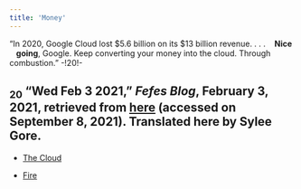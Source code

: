 ```yaml
---
title: 'Money'
---
```

“In 2020, Google Cloud lost $5.6
billion on its $13 billion revenue. . . . &nbsp;&nbsp;&nbsp;**Nice**
&nbsp;&nbsp;&nbsp;**going**, Google. Keep converting your money
into the cloud. Through combustion.” -!20!-
## <sub class="subscript">**20**</sub> “Wed Feb 3 2021,” _Fefes Blog_, February 3, 2021, retrieved from <u>[here</u>](https://blog.fefe.de/?ts=9ee433ae) (accessed on September 8, 2021). Translated here by Sylee Gore.

* [The Cloud](Clouds_en)

* [Fire](Fire_en)

